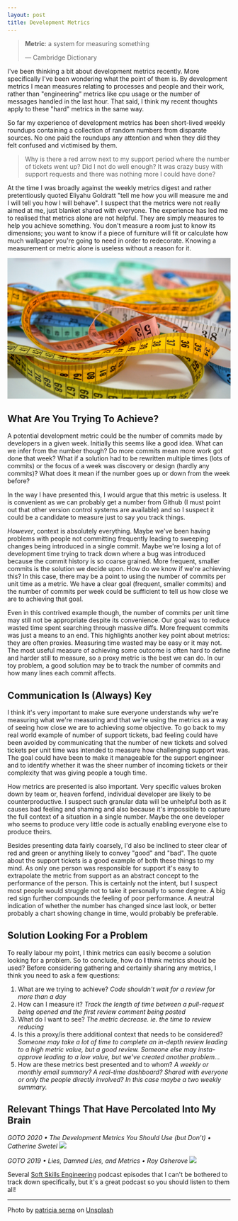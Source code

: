 ```yaml
---
layout: post
title: Development Metrics
---
```


> **Metric**: a system for measuring something
>
> &mdash; Cambridge Dictionary

I've been thinking a bit about development metrics recently.
More specifically I've been wondering what the point of them is. By development metrics
I mean measures relating to processes and people and their work, rather than "engineering" metrics
like cpu usage or the number of messages handled in the last hour. That said, I think my recent
thoughts apply to these "hard" metrics in the same way.

So far my experience of development metrics has been short-lived weekly roundups containing
a collection of random numbers from disparate sources.
No one paid the roundups any attention and when they did they felt confused
and victimised by them.

>Why is there a red arrow next to my support period where the number of tickets
>went up? Did I not do well enough? It was crazy busy with support requests and there was
>nothing more I could have done?

At the time I was broadly against the weekly metrics digest and rather pretentiously quoted
Eliyahu Goldratt "tell me how you will measure me and I will tell you how I will behave".
I suspect that the metrics were not really aimed at me, just blanket shared with everyone.
The experience has led me to realised that metrics alone are not helpful.
They are simply measures to help you achieve something.
You don't measure a room just to know its dimensions; you want to know if a piece
of furniture will fit or calculate how much wallpaper you're going to need in order to redecorate.
Knowing a measurement or metric alone is useless without a reason for it.

![measures]

## What Are You Trying To Achieve?

A potential development metric could be the number of commits made by developers in a given week.
Initially this seems like a good idea. What can we infer from the number though? Do more commits
mean more work got done that week? What if a solution had to be rewritten multiple times (lots of
commits) or the focus of a week was discovery or design (hardly any commits)? What does it mean if
the number goes up or down from the week before?

In the way I have presented this, I would argue that this metric is useless.
It is convenient as we can probably get a number from Github (I must point out that other version
control systems are available) and so I suspect it could be a candidate to measure just to say you
track things.

_However_, context is absolutely everything. Maybe we've been having problems with people not
committing frequently leading to sweeping changes being introduced in a single commit. Maybe we're
losing a lot of development time trying to track down where a bug was introduced because the commit
history is so coarse grained. More frequent, smaller commits is the solution we decide upon.
How do we know if we're achieving this? In this case, there may be a point to using the
number of commits per unit time as a metric. We have a clear goal (frequent, smaller commits) and
the number of commits per week could be sufficient to tell us how close we are to achieving
that goal.

Even in this contrived example though, the number of commits per unit time may still not be
appropriate despite its convenience. Our goal was to reduce wasted
time spent searching through massive diffs. More frequent commits was just a means to an end.
This highlights another key point about metrics: they are often proxies.
Measuring time wasted may be easy or it may not. The most useful measure of achieving some outcome
is often hard to define and harder still to measure, so a proxy metric is the best we can do. In our
toy problem, a good solution may be to track the number of commits and how many lines each commit
affects.

## Communication Is (Always) Key

I think it's very important to make sure everyone understands why we're measuring what we're
measuring and that we're using the metrics as a way of seeing how close we are to achieving some
objective. To go back to my real world example of number of support tickets, bad feeling could have
been avoided by communicating that the number of new tickets and solved tickets per unit time was
intended to measure how challenging support was. The goal could have been to make it manageable for
the support engineer and to identify whether it was the sheer number of incoming tickets or their
complexity that was giving people a tough time.

How metrics are presented is also important. Very specific values broken down by team or,
heaven forfend, individual developer are likely to be counterproductive. I suspect such granular
data will be unhelpful both as it causes bad feeling and shaming and also because it's impossible
to capture the full context of a situation in a single number. Maybe the one developer who seems to
produce very little code is actually enabling everyone else to produce theirs.

Besides presenting data fairly coarsely, I'd also be inclined to steer clear of red and green or
anything likely to convey "good" and "bad". The quote about the support tickets is a good example of
both these things to my mind. As only one person was responsible for support it's easy to
extrapolate the metric from support as an abstract concept to the performance of the person. This
is certainly not the intent, but I suspect most people would struggle not to take it personally to
some degree. A big red sign further compounds the feeling of poor performance. A neutral indication
of whether the number has changed since last look, or better probably a chart showing change in time,
would probably be preferable.

## Solution Looking For a Problem

To really labour my point, I think metrics can easily become a solution looking for a problem.
So to conclude, how do **I** think metrics should be used? Before considering gathering and
certainly sharing any metrics, I think you need to ask a few questions:

1. What are we trying to achieve? _Code shouldn't wait for a review for more than a day_
2. How can I measure it? _Track the length of time between a pull-request being opened and the first review comment being posted_
3. What do I want to see? _The metric decrease. ie. the time to review reducing_
4. Is this a proxy/is there additional context that needs to be considered? _Someone may take a lot
of time to complete an in-depth review leading to a high metric value, but a good review.
Someone else may insta-approve leading to a low value, but we've created another problem..._
5. How are these metrics best presented and to whom? _A weekly or monthly email summary? A real-time dashboard? Shared with everyone or only the people directly involved? In this case maybe a two weekly summary._

## Relevant Things That Have Percolated Into My Brain

*GOTO 2020 • The Development Metrics You Should Use (but Don’t) • Catherine Swetel*
[![](https://img.youtube.com/vi/0zu2nIBny0w/0.jpg)](https://www.youtube.com/watch?v=0zu2nIBny0w)

*GOTO 2019 • Lies, Damned Lies, and Metrics • Roy Osherove*
[![](https://img.youtube.com/vi/goihWvyqRow/0.jpg)](https://www.youtube.com/watch?v=goihWvyqRow)

Several [Soft Skills Engineering](https://softskills.audio/) podcast episodes that
I can't be bothered to track down specifically, but it's a great podcast so you should
listen to them all!

---

Photo by <a href="https://unsplash.com/@sernarial?utm_source=unsplash&utm_medium=referral&utm_content=creditCopyText">patricia serna</a> on <a href="https://unsplash.com/collections/3497526/metrics-and-meauserments?utm_source=unsplash&utm_medium=referral&utm_content=creditCopyText">Unsplash</a>
  

[measures]: /assets/measures.jpg 
